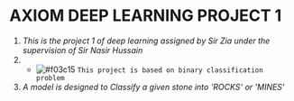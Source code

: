 # AXIOM DEEP LEARNING PROJECT 1
1) *This is the project 1 of deep learning assigned by Sir Zia under the supervision of Sir Nasir Hussain*
2) - ![#f03c15](https://placehold.it/15/f03c15/000000?text=+) `This project is based on binary classification problem`
3) *A model is designed to Classify a given stone into 'ROCKS' or 'MINES'*